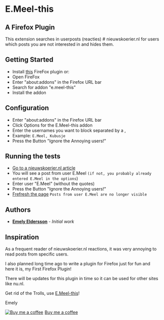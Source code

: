 # E.Meel-this

## A Firefox Plugin

This extension searches in userposts (reacties) # nieuwskoerier.nl for users which posts you are not interested in and hides them.

## Getting Started

* Install [this](https://addons.mozilla.org/nl/firefox/addon/e-meel-this) FireFox plugin or:
* Open FireFox
* Enter "about:addons" in the Firefox URL bar
* Search for addon "e.meel-this"
* Install the addon

## Configuration

* Enter "about:addons" in the Firefox URL bar
* Click Options for the E.Meel-this addon
* Enter the usernames you want to block separated by a ,
* Example: ```E.Meel, Kubusje```
* Press the Button "Ignore the Annoying users!"

## Running the tests

* [Go to a nieuwskoerier.nl article](https://www.nieuwskoerier.nl/news/471008-john-cleese-in-opspraak-ik-heb-liever-culturen-zonder-vrouwelijke-genitale-verminking)
* You will see a post from user E.Meel ```(if not, you probably already entered E.Meel in the options```)
* Enter user "E.Meel" (without the quotes)
* Press the Button "Ignore the Annoying users!"
* [Frefresh the page](https://www.nieuwskoerier.nl/news/471008-john-cleese-in-opspraak-ik-heb-liever-culturen-zonder-vrouwelijke-genitale-verminking) ```Posts from user E.Meel are no longer visible```

## Authors

* [**Emely Eldersson**](https://github.com/e-meel-this) - *Initial work*

## Inspiration

As a frequent reader of nieuwskoerier.nl reactions, it was very annoying to read posts from specific users.

I also planned long time ago to write a plugin for Firefox just for fun and here it is, my First Firefox Plugin!

There will be updates for this plugin in time so it can be used for other sites like nu.nl.

Get rid of the Trolls, use [E.Meel-this](https://addons.mozilla.org/nl/firefox/addon/e-meel-this)!

Emely

<link href="https://fonts.googleapis.com/css?family=Cookie" rel="stylesheet"><a class="bmc-button" target="_blank" href="https://www.buymeacoffee.com/lYKQnm7wL"><img src="https://www.buymeacoffee.com/assets/img/BMC-btn-logo.svg" alt="Buy me a coffee"><span style="margin-left:5px">Buy me a coffee</span></a>
